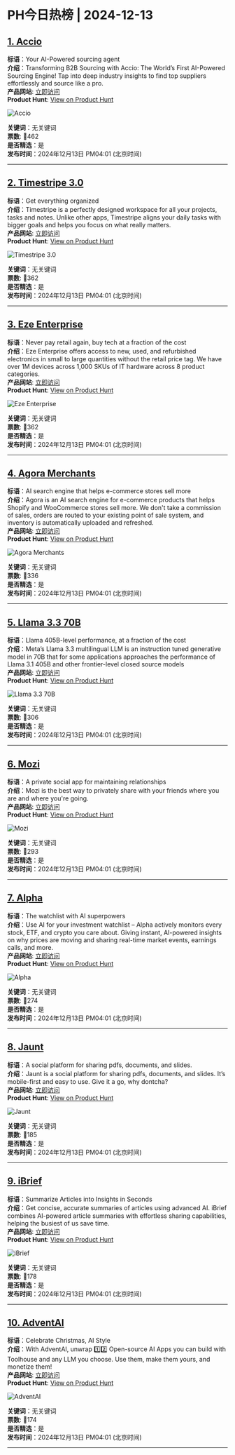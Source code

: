 # PH今日热榜 | 2024-12-13

## [1. Accio](https://www.producthunt.com/posts/accio-3?utm_campaign=producthunt-api&utm_medium=api-v2&utm_source=Application%3A+linewalker+%28ID%3A+135281%29)  
**标语**：Your AI-Powered sourcing agent  
**介绍**：Transforming B2B Sourcing with Accio: The World’s First AI-Powered Sourcing Engine! Tap into deep industry insights to find top suppliers effortlessly and source like a pro.  
**产品网站**: [立即访问](https://www.producthunt.com/r/UWAC4UTGEXWXAN?utm_campaign=producthunt-api&utm_medium=api-v2&utm_source=Application%3A+linewalker+%28ID%3A+135281%29)  
**Product Hunt**: [View on Product Hunt](https://www.producthunt.com/posts/accio-3?utm_campaign=producthunt-api&utm_medium=api-v2&utm_source=Application%3A+linewalker+%28ID%3A+135281%29)  

![Accio](https://ph-files.imgix.net/27d05543-c117-443c-955e-4d5e498cc7c6.jpeg?auto=format&fit=crop&frame=1&h=512&w=1024)  

**关键词**：无关键词  
**票数**: 🔺462  
**是否精选**：是  
**发布时间**：2024年12月13日 PM04:01 (北京时间)  

---

## [2. Timestripe 3.0](https://www.producthunt.com/posts/timestripe-3-0?utm_campaign=producthunt-api&utm_medium=api-v2&utm_source=Application%3A+linewalker+%28ID%3A+135281%29)  
**标语**：Get everything organized  
**介绍**：Timestripe is a perfectly designed workspace for all your projects, tasks and notes. Unlike other apps, Timestripe aligns your daily tasks with bigger goals and helps you focus on what really matters.  
**产品网站**: [立即访问](https://www.producthunt.com/r/DYPHL2ZXSSDMG4?utm_campaign=producthunt-api&utm_medium=api-v2&utm_source=Application%3A+linewalker+%28ID%3A+135281%29)  
**Product Hunt**: [View on Product Hunt](https://www.producthunt.com/posts/timestripe-3-0?utm_campaign=producthunt-api&utm_medium=api-v2&utm_source=Application%3A+linewalker+%28ID%3A+135281%29)  

![Timestripe 3.0](https://ph-files.imgix.net/bad988b7-1ddd-418a-be9d-81edfebc171a.jpeg?auto=format&fit=crop&frame=1&h=512&w=1024)  

**关键词**：无关键词  
**票数**: 🔺362  
**是否精选**：是  
**发布时间**：2024年12月13日 PM04:01 (北京时间)  

---

## [3. Eze Enterprise](https://www.producthunt.com/posts/eze-enterprise?utm_campaign=producthunt-api&utm_medium=api-v2&utm_source=Application%3A+linewalker+%28ID%3A+135281%29)  
**标语**：Never pay retail again, buy tech at a fraction of the cost  
**介绍**：Eze Enterprise offers access to new, used, and refurbished electronics in small to large quantities without the retail price tag. We have over 1M devices across 1,000 SKUs of IT hardware across 8 product categories.  
**产品网站**: [立即访问](https://www.producthunt.com/r/AKVLHWVKVOQTRG?utm_campaign=producthunt-api&utm_medium=api-v2&utm_source=Application%3A+linewalker+%28ID%3A+135281%29)  
**Product Hunt**: [View on Product Hunt](https://www.producthunt.com/posts/eze-enterprise?utm_campaign=producthunt-api&utm_medium=api-v2&utm_source=Application%3A+linewalker+%28ID%3A+135281%29)  

![Eze Enterprise](https://ph-files.imgix.net/2ba1f840-d138-46e0-a53e-674b6fbb0bb0.png?auto=format&fit=crop&frame=1&h=512&w=1024)  

**关键词**：无关键词  
**票数**: 🔺362  
**是否精选**：是  
**发布时间**：2024年12月13日 PM04:01 (北京时间)  

---

## [4. Agora Merchants](https://www.producthunt.com/posts/agora-merchants?utm_campaign=producthunt-api&utm_medium=api-v2&utm_source=Application%3A+linewalker+%28ID%3A+135281%29)  
**标语**：AI search engine that helps e-commerce stores sell more  
**介绍**：Agora is an AI search engine for e-commerce products that helps Shopify and WooCommerce stores sell more. We don't take a commission of sales, orders are routed to your existing point of sale system, and inventory is automatically uploaded and refreshed.  
**产品网站**: [立即访问](https://www.producthunt.com/r/JVDDUINKAUSAWO?utm_campaign=producthunt-api&utm_medium=api-v2&utm_source=Application%3A+linewalker+%28ID%3A+135281%29)  
**Product Hunt**: [View on Product Hunt](https://www.producthunt.com/posts/agora-merchants?utm_campaign=producthunt-api&utm_medium=api-v2&utm_source=Application%3A+linewalker+%28ID%3A+135281%29)  

![Agora Merchants](https://ph-files.imgix.net/7d42afe3-ed7f-4ab7-ade6-5a31ef971e7d.png?auto=format&fit=crop&frame=1&h=512&w=1024)  

**关键词**：无关键词  
**票数**: 🔺336  
**是否精选**：是  
**发布时间**：2024年12月13日 PM04:01 (北京时间)  

---

## [5. Llama 3.3 70B](https://www.producthunt.com/posts/llama-3-3-70b?utm_campaign=producthunt-api&utm_medium=api-v2&utm_source=Application%3A+linewalker+%28ID%3A+135281%29)  
**标语**：Llama 405B-level performance, at a fraction of the cost  
**介绍**：Meta’s Llama 3.3 multilingual LLM is an instruction tuned generative model in 70B that for some applications approaches the performance of Llama 3.1 405B and other frontier-level closed source models  
**产品网站**: [立即访问](https://www.producthunt.com/r/C52TD456W5KZBV?utm_campaign=producthunt-api&utm_medium=api-v2&utm_source=Application%3A+linewalker+%28ID%3A+135281%29)  
**Product Hunt**: [View on Product Hunt](https://www.producthunt.com/posts/llama-3-3-70b?utm_campaign=producthunt-api&utm_medium=api-v2&utm_source=Application%3A+linewalker+%28ID%3A+135281%29)  

![Llama 3.3 70B](https://ph-files.imgix.net/5b121eaf-260b-4ddf-bc74-189ee2d862a5.png?auto=format&fit=crop&frame=1&h=512&w=1024)  

**关键词**：无关键词  
**票数**: 🔺306  
**是否精选**：是  
**发布时间**：2024年12月13日 PM04:01 (北京时间)  

---

## [6. Mozi](https://www.producthunt.com/posts/mozi-3?utm_campaign=producthunt-api&utm_medium=api-v2&utm_source=Application%3A+linewalker+%28ID%3A+135281%29)  
**标语**：A private social app for maintaining relationships  
**介绍**：Mozi is the best way to privately share with your friends where you are and where you're going.  
**产品网站**: [立即访问](https://www.producthunt.com/r/DRI7TSPZ2UTZHF?utm_campaign=producthunt-api&utm_medium=api-v2&utm_source=Application%3A+linewalker+%28ID%3A+135281%29)  
**Product Hunt**: [View on Product Hunt](https://www.producthunt.com/posts/mozi-3?utm_campaign=producthunt-api&utm_medium=api-v2&utm_source=Application%3A+linewalker+%28ID%3A+135281%29)  

![Mozi](https://ph-files.imgix.net/c6574b9d-9940-4aa2-8118-48affef067bf.png?auto=format&fit=crop&frame=1&h=512&w=1024)  

**关键词**：无关键词  
**票数**: 🔺293  
**是否精选**：是  
**发布时间**：2024年12月13日 PM04:01 (北京时间)  

---

## [7. Alpha](https://www.producthunt.com/posts/alpha-24176e7f-ed7a-466a-9aaf-793b3c87370f?utm_campaign=producthunt-api&utm_medium=api-v2&utm_source=Application%3A+linewalker+%28ID%3A+135281%29)  
**标语**：The watchlist with AI superpowers  
**介绍**：Use AI for your investment watchlist – Alpha actively monitors every stock, ETF, and crypto you care about. Giving instant, AI-powered insights on why prices are moving and sharing real-time market events, earnings calls, and more.  
**产品网站**: [立即访问](https://www.producthunt.com/r/NWNL5EM4OEOW5S?utm_campaign=producthunt-api&utm_medium=api-v2&utm_source=Application%3A+linewalker+%28ID%3A+135281%29)  
**Product Hunt**: [View on Product Hunt](https://www.producthunt.com/posts/alpha-24176e7f-ed7a-466a-9aaf-793b3c87370f?utm_campaign=producthunt-api&utm_medium=api-v2&utm_source=Application%3A+linewalker+%28ID%3A+135281%29)  

![Alpha](https://ph-files.imgix.net/428637e0-c728-4265-b9e0-dd912428600b.png?auto=format&fit=crop&frame=1&h=512&w=1024)  

**关键词**：无关键词  
**票数**: 🔺274  
**是否精选**：是  
**发布时间**：2024年12月13日 PM04:01 (北京时间)  

---

## [8. Jaunt](https://www.producthunt.com/posts/jaunt-5?utm_campaign=producthunt-api&utm_medium=api-v2&utm_source=Application%3A+linewalker+%28ID%3A+135281%29)  
**标语**：A social platform for sharing pdfs, documents, and slides.   
**介绍**：Jaunt is a social platform for sharing pdfs, documents, and slides. It’s mobile-first and easy to use. Give it a go, why dontcha?  
**产品网站**: [立即访问](https://www.producthunt.com/r/ILZWUMCTJLF3US?utm_campaign=producthunt-api&utm_medium=api-v2&utm_source=Application%3A+linewalker+%28ID%3A+135281%29)  
**Product Hunt**: [View on Product Hunt](https://www.producthunt.com/posts/jaunt-5?utm_campaign=producthunt-api&utm_medium=api-v2&utm_source=Application%3A+linewalker+%28ID%3A+135281%29)  

![Jaunt](https://ph-files.imgix.net/f8ebbc41-129b-4215-84f9-b697bfbbc18c.png?auto=format&fit=crop&frame=1&h=512&w=1024)  

**关键词**：无关键词  
**票数**: 🔺185  
**是否精选**：是  
**发布时间**：2024年12月13日 PM04:01 (北京时间)  

---

## [9. iBrief](https://www.producthunt.com/posts/ibrief?utm_campaign=producthunt-api&utm_medium=api-v2&utm_source=Application%3A+linewalker+%28ID%3A+135281%29)  
**标语**：Summarize Articles into Insights in Seconds  
**介绍**：Get concise, accurate summaries of articles using advanced AI. iBrief combines AI-powered article summaries with effortless sharing capabilities, helping the busiest of us save time.  
**产品网站**: [立即访问](https://www.producthunt.com/r/WFOWF3YMNA6IX6?utm_campaign=producthunt-api&utm_medium=api-v2&utm_source=Application%3A+linewalker+%28ID%3A+135281%29)  
**Product Hunt**: [View on Product Hunt](https://www.producthunt.com/posts/ibrief?utm_campaign=producthunt-api&utm_medium=api-v2&utm_source=Application%3A+linewalker+%28ID%3A+135281%29)  

![iBrief](https://ph-files.imgix.net/c7c9420e-8e76-4b15-bd84-a36c709ee835.png?auto=format&fit=crop&frame=1&h=512&w=1024)  

**关键词**：无关键词  
**票数**: 🔺178  
**是否精选**：是  
**发布时间**：2024年12月13日 PM04:01 (北京时间)  

---

## [10. AdventAI](https://www.producthunt.com/posts/adventai?utm_campaign=producthunt-api&utm_medium=api-v2&utm_source=Application%3A+linewalker+%28ID%3A+135281%29)  
**标语**：Celebrate Christmas, AI Style  
**介绍**：With AdventAI, unwrap 1️⃣2️⃣ Open-source AI Apps you can build with Toolhouse and any LLM you choose. Use them, make them yours, and monetize them!  
**产品网站**: [立即访问](https://www.producthunt.com/r/YTH4KE4RK2K2PD?utm_campaign=producthunt-api&utm_medium=api-v2&utm_source=Application%3A+linewalker+%28ID%3A+135281%29)  
**Product Hunt**: [View on Product Hunt](https://www.producthunt.com/posts/adventai?utm_campaign=producthunt-api&utm_medium=api-v2&utm_source=Application%3A+linewalker+%28ID%3A+135281%29)  

![AdventAI](https://ph-files.imgix.net/76e7d213-97a3-4f7f-821d-1472fa6e6020.png?auto=format&fit=crop&frame=1&h=512&w=1024)  

**关键词**：无关键词  
**票数**: 🔺174  
**是否精选**：是  
**发布时间**：2024年12月13日 PM04:01 (北京时间)  

---

